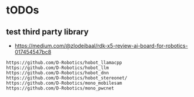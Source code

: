 # tODOs



## test third party library

* https://medium.com/@zlodeibaal/rdk-x5-review-ai-board-for-robotics-017454547bc8

```
https://github.com/D-Robotics/hobot_llamacpp
https://github.com/D-Robotics/hobot_llm
https://github.com/D-Robotics/hobot_dnn
https://github.com/D-Robotics/hobot_stereonet/
https://github.com/D-Robotics/mono_mobilesam
https://github.com/D-Robotics/mono_pwcnet
```